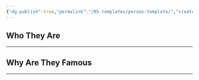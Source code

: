 ```yaml
---
{"dg-publish":true,"permalink":"/05-templates/person-template/","created":"2025-09-08T11:55:58.964-04:00","updated":"2025-09-08T11:57:00.184-04:00"}
---
```


## Who They Are
---

## Why Are They Famous
---
